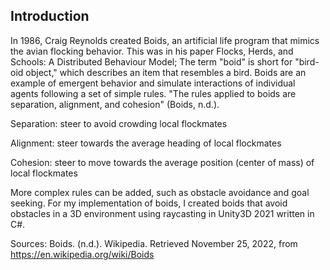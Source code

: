 ## Introduction

In 1986, Craig Reynolds created Boids, an artificial life program that mimics the avian flocking behavior. This was in his paper Flocks, Herds, and Schools: A Distributed Behaviour Model; The term "boid" is short for "bird-oid object," which describes an item that resembles a bird. Boids are an example of emergent behavior and simulate interactions of individual agents following a set of simple rules. "The rules applied to boids are separation, alignment, and cohesion" (Boids, n.d.).

Separation: steer to avoid crowding local flockmates

Alignment: steer towards the average heading of local flockmates

Cohesion: steer to move towards the average position (center of mass) of local flockmates

More complex rules can be added, such as obstacle avoidance and goal seeking. For my implementation of boids, I created boids that avoid obstacles in a 3D environment using raycasting in Unity3D 2021 written in C#.

Sources: Boids. (n.d.). Wikipedia. Retrieved November 25, 2022, from https://en.wikipedia.org/wiki/Boids

